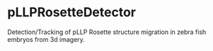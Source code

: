 # pLLPRosetteDetector
Detection/Tracking of pLLP Rosette structure migration in zebra fish embryos from 3d imagery. 
